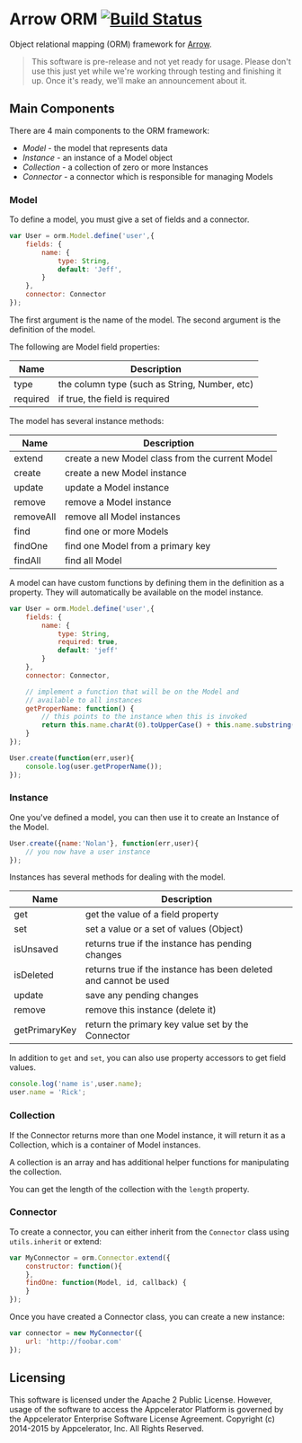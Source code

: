 # Arrow ORM [![Build Status](https://magnum.travis-ci.com/appcelerator/arrow-orm.svg?token=xjwxUDk3aUJaLhguTqyB&branch=master)](https://magnum.travis-ci.com/appcelerator/arrow-orm)

Object relational mapping (ORM) framework for [Arrow](https://github.com/appcelerator/arrow).

> This software is pre-release and not yet ready for usage.  Please don't use this just yet while we're working through testing and finishing it up. Once it's ready, we'll make an announcement about it.

## Main Components

There are 4 main components to the ORM framework:

- *Model* - the model that represents data
- *Instance* - an instance of a Model object
- *Collection* - a collection of zero or more Instances
- *Connector* - a connector which is responsible for managing Models

### Model

To define a model, you must give a set of fields and a connector.

```javascript
var User = orm.Model.define('user',{
	fields: {
		name: {
			type: String,
			default: 'Jeff',
		}
	},
	connector: Connector
});
```

The first argument is the name of the model. The second argument is the definition of the model.

The following are Model field properties:

| Name        | Description                                                   |
|-------------|---------------------------------------------------------------|
| type        | the column type (such as String, Number, etc)                 |
| required    | if true, the field is required                                |


The model has several instance methods:

| Name          | Description                                                      |
|---------------|------------------------------------------------------------------|
| extend        | create a new Model class from the current Model                  |
| create        | create a new Model instance                                      |
| update        | update a Model instance                                          |
| remove        | remove a Model instance                                          |
| removeAll     | remove all Model instances                                       |
| find          | find one or more Models                                          |
| findOne       | find one Model from a primary key                                |
| findAll       | find all Model                                                   |

A model can have custom functions by defining them in the definition as a property.  They will automatically be available on the model instance.

```javascript
var User = orm.Model.define('user',{
	fields: {
		name: {
			type: String,
			required: true,
			default: 'jeff'
		}
	},
	connector: Connector,

	// implement a function that will be on the Model and
	// available to all instances
	getProperName: function() {
		// this points to the instance when this is invoked
		return this.name.charAt(0).toUpperCase() + this.name.substring(1);
	}
});

User.create(function(err,user){
	console.log(user.getProperName());
});
```

### Instance

One you've defined a model, you can then use it to create an Instance of the Model.

```javascript
User.create({name:'Nolan'}, function(err,user){
	// you now have a user instance
});
```

Instances has several methods for dealing with the model.

| Name          | Description                                                      |
|---------------|------------------------------------------------------------------|
| get           | get the value of a field property                                |
| set           | set a value or a set of values (Object)                          |
| isUnsaved     | returns true if the instance has pending changes                 |
| isDeleted     | returns true if the instance has been deleted and cannot be used |
| update        | save any pending changes                                         |
| remove        | remove this instance (delete it)                                 |
| getPrimaryKey | return the primary key value set by the Connector                |

In addition to `get` and `set`, you can also use property accessors to get field values.

```javascript
console.log('name is',user.name);
user.name = 'Rick';
```

### Collection

If the Connector returns more than one Model instance, it will return it as a Collection, which is a container of Model instances.

A collection is an array and has additional helper functions for manipulating the collection.

You can get the length of the collection with the `length` property.

### Connector

To create a connector, you can either inherit from the `Connector` class using `utils.inherit` or extend:

```javascript
var MyConnector = orm.Connector.extend({
	constructor: function(){
	},
	findOne: function(Model, id, callback) {
	}
});
```

Once you have created a Connector class, you can create a new instance:

```javascript
var connector = new MyConnector({
	url: 'http://foobar.com'
});
```

## Licensing

This software is licensed under the Apache 2 Public License.  However, usage of the software to access the Appcelerator Platform is governed by the Appcelerator Enterprise Software License Agreement.  Copyright (c) 2014-2015 by Appcelerator, Inc. All Rights Reserved.
